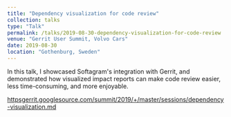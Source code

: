 ```yaml
---
title: "Dependency visualization for code review"
collection: talks
type: "Talk"
permalink: /talks/2019-08-30-dependency-visualization-for-code-review
venue: "Gerrit User Summit, Volvo Cars"
date: 2019-08-30
location: "Gothenburg, Sweden"
---
```


In this talk, I showcased Softagram's integration with Gerrit, and demonstrated how visualized impact reports can make code review easier, less time-consuming, and more enjoyable. 

[httpsgerrit.googlesource.com/summit/2019/+/master/sessions/dependency-visualization.md](https://gerrit.googlesource.com/summit/2019/+/master/sessions/dependency-visualization.md)
